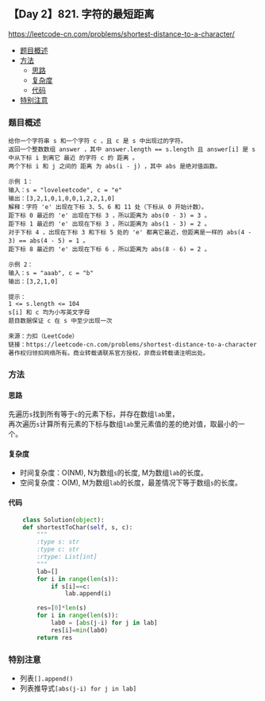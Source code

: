 ## 【Day 2】821. 字符的最短距离  
https://leetcode-cn.com/problems/shortest-distance-to-a-character/

* [题目概述](https://github.com/ZhangNN2018/91alg/new/main/Basic/array_stack_queue#%E9%A2%98%E7%9B%AE%E6%A6%82%E8%BF%B0)
* [方法](https://github.com/ZhangNN2018/91alg/new/main/Basic/array_stack_queue#%E6%80%9D%E8%B7%AF)
    * [思路](https://github.com/ZhangNN2018/91alg/new/main/Basic/array_stack_queue#%E6%80%9D%E8%B7%AF)
    * [复杂度](https://github.com/ZhangNN2018/91alg/new/main/Basic/array_stack_queue#%E5%A4%8D%E6%9D%82%E5%BA%A6)
    * [代码](https://github.com/ZhangNN2018/91alg/new/main/Basic/array_stack_queue#%E4%BB%A3%E7%A0%81)
* [特别注意](https://github.com/ZhangNN2018/91alg/new/main/Basic/array_stack_queue#%E7%89%B9%E5%88%AB%E6%B3%A8%E6%84%8F)

### 题目概述
    给你一个字符串 s 和一个字符 c ，且 c 是 s 中出现过的字符。
    返回一个整数数组 answer ，其中 answer.length == s.length 且 answer[i] 是 s 中从下标 i 到离它 最近 的字符 c 的 距离 。
    两个下标 i 和 j 之间的 距离 为 abs(i - j) ，其中 abs 是绝对值函数。

    示例 1：
    输入：s = "loveleetcode", c = "e"
    输出：[3,2,1,0,1,0,0,1,2,2,1,0]
    解释：字符 'e' 出现在下标 3、5、6 和 11 处（下标从 0 开始计数）。
    距下标 0 最近的 'e' 出现在下标 3 ，所以距离为 abs(0 - 3) = 3 。
    距下标 1 最近的 'e' 出现在下标 3 ，所以距离为 abs(1 - 3) = 2 。
    对于下标 4 ，出现在下标 3 和下标 5 处的 'e' 都离它最近，但距离是一样的 abs(4 - 3) == abs(4 - 5) = 1 。
    距下标 8 最近的 'e' 出现在下标 6 ，所以距离为 abs(8 - 6) = 2 。
    
    示例 2：
    输入：s = "aaab", c = "b"
    输出：[3,2,1,0]

    提示：
    1 <= s.length <= 104
    s[i] 和 c 均为小写英文字母
    题目数据保证 c 在 s 中至少出现一次

    来源：力扣（LeetCode）
    链接：https://leetcode-cn.com/problems/shortest-distance-to-a-character
    著作权归领扣网络所有。商业转载请联系官方授权，非商业转载请注明出处。
 
### 方法
    
#### 思路
先遍历`s`找到所有等于`c`的元素下标，并存在数组`lab`里，  
再次遍历`s`计算所有元素的下标与数组`lab`里元素值的差的绝对值，取最小的一个。

#### 复杂度
* 时间复杂度：O(NM), N为数组`s`的长度, M为数组`lab`的长度。  
* 空间复杂度：O(M), M为数组`lab`的长度，最差情况下等于数组`s`的长度。

#### 代码
  ```python
      class Solution(object):
      def shortestToChar(self, s, c):
          """
          :type s: str
          :type c: str
          :rtype: List[int]
          """
          lab=[]
          for i in range(len(s)):
              if s[i]==c:
                  lab.append(i)

          res=[0]*len(s)
          for i in range(len(s)):
              lab0 = [abs(j-i) for j in lab]
              res[i]=min(lab0)
          return res
 ```
### 特别注意
* 列表`[].append()`
* 列表推导式`[abs(j-i) for j in lab]`
